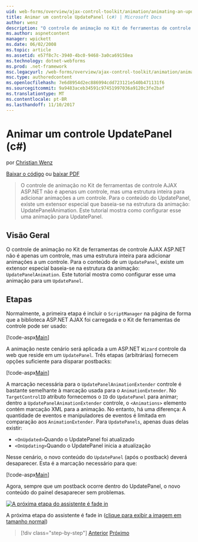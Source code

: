 ```yaml
---
uid: web-forms/overview/ajax-control-toolkit/animation/animating-an-updatepanel-control-cs
title: Animar um controle UpdatePanel (c#) | Microsoft Docs
author: wenz
description: "O controle de animação no Kit de ferramentas de controle AJAX ASP.NET não é apenas um controle, mas uma estrutura inteira para adicionar animações a um controle. Para o conteúdo de um..."
ms.author: aspnetcontent
manager: wpickett
ms.date: 06/02/2008
ms.topic: article
ms.assetid: e57f8c7c-3940-4bc0-9468-3a0ca69158ea
ms.technology: dotnet-webforms
ms.prod: .net-framework
msc.legacyurl: /web-forms/overview/ajax-control-toolkit/animation/animating-an-updatepanel-control-cs
msc.type: authoredcontent
ms.openlocfilehash: 7e6d8954d2ec886994cdd723121e540b471131f6
ms.sourcegitcommit: 9a9483aceb34591c97451997036a9120c3fe2baf
ms.translationtype: MT
ms.contentlocale: pt-BR
ms.lasthandoff: 11/10/2017
---
```

<a name="animating-an-updatepanel-control-c"></a>Animar um controle UpdatePanel (c#)
====================
por [Christian Wenz](https://github.com/wenz)

[Baixar o código](http://download.microsoft.com/download/9/3/f/93f8daea-bebd-4821-833b-95205389c7d0/UpdatePanelAnimation1.cs.zip) ou [baixar PDF](http://download.microsoft.com/download/b/6/a/b6ae89ee-df69-4c87-9bfb-ad1eb2b23373/updatepanelanimation1CS.pdf)

> O controle de animação no Kit de ferramentas de controle AJAX ASP.NET não é apenas um controle, mas uma estrutura inteira para adicionar animações a um controle. Para o conteúdo do UpdatePanel, existe um extensor especial que baseia-se na estrutura da animação: UpdatePanelAnimation. Este tutorial mostra como configurar esse uma animação para UpdatePanel.


## <a name="overview"></a>Visão Geral

O controle de animação no Kit de ferramentas de controle AJAX ASP.NET não é apenas um controle, mas uma estrutura inteira para adicionar animações a um controle. Para o conteúdo de um `UpdatePanel`, existe um extensor especial baseia-se na estrutura da animação: `UpdatePanelAnimation`. Este tutorial mostra como configurar esse uma animação para um `UpdatePanel`.

## <a name="steps"></a>Etapas

Normalmente, a primeira etapa é incluir o `ScriptManager` na página de forma que a biblioteca ASP.NET AJAX foi carregada e o Kit de ferramentas de controle pode ser usado:

[!code-aspx[Main](animating-an-updatepanel-control-cs/samples/sample1.aspx)]

A animação neste cenário será aplicada a um ASP.NET `Wizard` controle da web que reside em um `UpdatePanel`. Três etapas (arbitrárias) fornecem opções suficiente para disparar postbacks:

[!code-aspx[Main](animating-an-updatepanel-control-cs/samples/sample2.aspx)]

A marcação necessária para o `UpdatePanelAnimationExtender` controle é bastante semelhante à marcação usada para o `AnimationExtender`. No `TargetControlID` atributo fornecemos o `ID` do `UpdatePanel` para animar; dentro a `UpdatePanelAnimationExtender` controle, o `<Animations>` elemento contém marcação XML para a animação. No entanto, há uma diferença: A quantidade de eventos e manipuladores de eventos é limitada em comparação aos `AnimationExtender`. Para `UpdatePanels`, apenas duas delas existir:

- `<OnUpdated>`Quando o UpdatePanel foi atualizado
- `<OnUpdating>`Quando o UpdatePanel inicia a atualização

Nesse cenário, o novo conteúdo do `UpdatePanel` (após o postback) deverá desaparecer. Esta é a marcação necessário para que:

[!code-aspx[Main](animating-an-updatepanel-control-cs/samples/sample3.aspx)]

Agora, sempre que um postback ocorre dentro do UpdatePanel, o novo conteúdo do painel desaparecer sem problemas.


[![A próxima etapa do assistente é fade in](animating-an-updatepanel-control-cs/_static/image2.png)](animating-an-updatepanel-control-cs/_static/image1.png)

A próxima etapa do assistente é fade in ([clique para exibir a imagem em tamanho normal](animating-an-updatepanel-control-cs/_static/image3.png))

>[!div class="step-by-step"]
[Anterior](changing-an-animation-using-client-side-code-cs.md)
[Próximo](dynamically-controlling-updatepanel-animations-cs.md)
